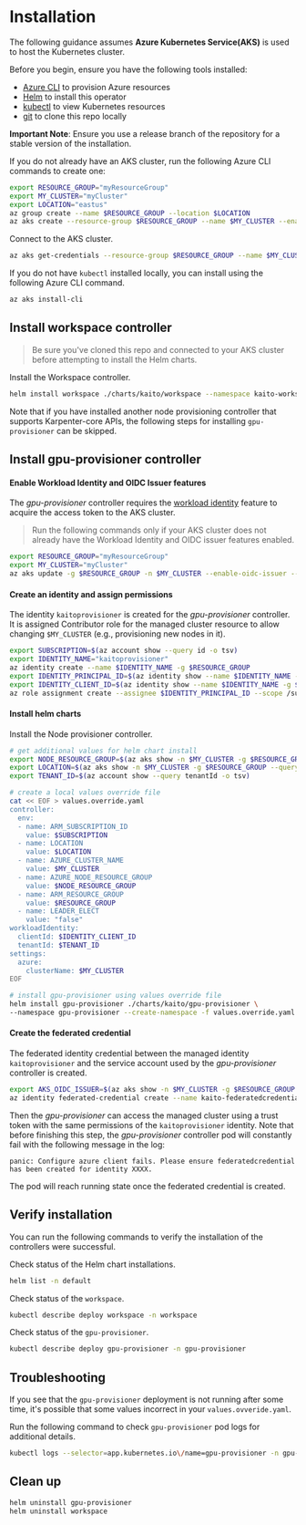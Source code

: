 # Installation 

The following guidance assumes **Azure Kubernetes Service(AKS)** is used to host the Kubernetes cluster.

Before you begin, ensure you have the following tools installed:

- [Azure CLI](https://learn.microsoft.com/cli/azure/install-azure-cli) to provision Azure resources
- [Helm](https://helm.sh) to install this operator
- [kubectl](https://kubernetes.io/docs/tasks/tools/) to view Kubernetes resources
- [git](https://git-scm.com/downloads) to clone this repo locally

**Important Note**:
Ensure you use a release branch of the repository for a stable version of the installation.

If you do not already have an AKS cluster, run the following Azure CLI commands to create one:

```bash
export RESOURCE_GROUP="myResourceGroup"
export MY_CLUSTER="myCluster"
export LOCATION="eastus"
az group create --name $RESOURCE_GROUP --location $LOCATION
az aks create --resource-group $RESOURCE_GROUP --name $MY_CLUSTER --enable-oidc-issuer --enable-workload-identity --enable-managed-identity --generate-ssh-keys
```

Connect to the AKS cluster.

```bash
az aks get-credentials --resource-group $RESOURCE_GROUP --name $MY_CLUSTER
```

If you do not have `kubectl` installed locally, you can install using the following Azure CLI command.

```bash
az aks install-cli
```

## Install workspace controller

> Be sure you've cloned this repo and connected to your AKS cluster before attempting to install the Helm charts.

Install the Workspace controller.

```bash
helm install workspace ./charts/kaito/workspace --namespace kaito-workspace --create-namespace
```

Note that if you have installed another node provisioning controller that supports Karpenter-core APIs, the following steps for installing `gpu-provisioner` can be skipped.


## Install gpu-provisioner controller


#### Enable Workload Identity and OIDC Issuer features
The *gpu-provisioner* controller requires the [workload identity](https://learn.microsoft.com/azure/aks/workload-identity-overview?tabs=dotnet) feature to acquire the access token to the AKS cluster. 

> Run the following commands only if your AKS cluster does not already have the Workload Identity and OIDC issuer features enabled.

```bash
export RESOURCE_GROUP="myResourceGroup"
export MY_CLUSTER="myCluster"
az aks update -g $RESOURCE_GROUP -n $MY_CLUSTER --enable-oidc-issuer --enable-workload-identity --enable-managed-identity
```

#### Create an identity and assign permissions
The identity `kaitoprovisioner` is created for the *gpu-provisioner* controller. It is assigned Contributor role for the managed cluster resource to allow changing `$MY_CLUSTER` (e.g., provisioning new nodes in it).
```bash
export SUBSCRIPTION=$(az account show --query id -o tsv)
export IDENTITY_NAME="kaitoprovisioner"
az identity create --name $IDENTITY_NAME -g $RESOURCE_GROUP
export IDENTITY_PRINCIPAL_ID=$(az identity show --name $IDENTITY_NAME -g $RESOURCE_GROUP --subscription $SUBSCRIPTION --query 'principalId' -o tsv)
export IDENTITY_CLIENT_ID=$(az identity show --name $IDENTITY_NAME -g $RESOURCE_GROUP --subscription $SUBSCRIPTION --query 'clientId' -o tsv)
az role assignment create --assignee $IDENTITY_PRINCIPAL_ID --scope /subscriptions/$SUBSCRIPTION/resourceGroups/$RESOURCE_GROUP/providers/Microsoft.ContainerService/managedClusters/$MY_CLUSTER  --role "Contributor"
```

#### Install helm charts
Install the Node provisioner controller.
```bash
# get additional values for helm chart install
export NODE_RESOURCE_GROUP=$(az aks show -n $MY_CLUSTER -g $RESOURCE_GROUP --query nodeResourceGroup -o tsv)
export LOCATION=$(az aks show -n $MY_CLUSTER -g $RESOURCE_GROUP --query location -o tsv)
export TENANT_ID=$(az account show --query tenantId -o tsv)

# create a local values override file
cat << EOF > values.override.yaml
controller:
  env:
  - name: ARM_SUBSCRIPTION_ID
    value: $SUBSCRIPTION
  - name: LOCATION
    value: $LOCATION
  - name: AZURE_CLUSTER_NAME
    value: $MY_CLUSTER
  - name: AZURE_NODE_RESOURCE_GROUP
    value: $NODE_RESOURCE_GROUP
  - name: ARM_RESOURCE_GROUP
    value: $RESOURCE_GROUP
  - name: LEADER_ELECT
    value: "false"
workloadIdentity:
  clientId: $IDENTITY_CLIENT_ID
  tenantId: $TENANT_ID
settings:
  azure:
    clusterName: $MY_CLUSTER
EOF

# install gpu-provisioner using values override file
helm install gpu-provisioner ./charts/kaito/gpu-provisioner \
--namespace gpu-provisioner --create-namespace -f values.override.yaml
```

#### Create the federated credential
The federated identity credential between the managed identity `kaitoprovisioner` and the service account used by the *gpu-provisioner* controller is created.
```bash
export AKS_OIDC_ISSUER=$(az aks show -n $MY_CLUSTER -g $RESOURCE_GROUP --subscription $SUBSCRIPTION --query "oidcIssuerProfile.issuerUrl" -o tsv)
az identity federated-credential create --name kaito-federatedcredential --identity-name $IDENTITY_NAME -g $RESOURCE_GROUP --issuer $AKS_OIDC_ISSUER --subject system:serviceaccount:"gpu-provisioner:gpu-provisioner" --audience api://AzureADTokenExchange --subscription $SUBSCRIPTION
```
Then the *gpu-provisioner* can access the managed cluster using a trust token with the same permissions of the `kaitoprovisioner` identity.
Note that before finishing this step, the *gpu-provisioner* controller pod will constantly fail with the following message in the log:
```
panic: Configure azure client fails. Please ensure federatedcredential has been created for identity XXXX.
```
The pod will reach running state once the federated credential is created.

## Verify installation
You can run the following commands to verify the installation of the controllers were successful.

Check status of the Helm chart installations.

```bash
helm list -n default
```

Check status of the `workspace`.

```bash
kubectl describe deploy workspace -n workspace
```

Check status of the `gpu-provisioner`.

```bash
kubectl describe deploy gpu-provisioner -n gpu-provisioner
```

## Troubleshooting 
If you see that the `gpu-provisioner` deployment is not running after some time, it's possible that some values incorrect in your `values.ovveride.yaml`. 

Run the following command to check `gpu-provisioner` pod logs for additional details.

```bash
kubectl logs --selector=app.kubernetes.io\/name=gpu-provisioner -n gpu-provisioner
```

## Clean up

```bash
helm uninstall gpu-provisioner
helm uninstall workspace
```
